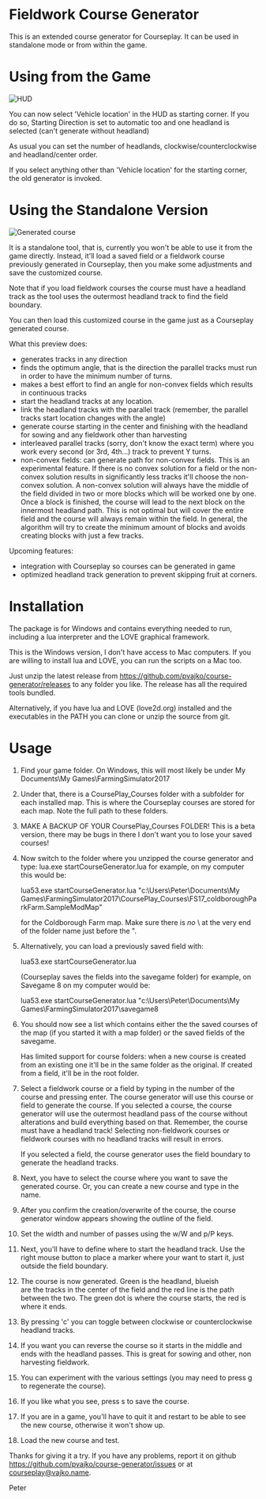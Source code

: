 Fieldwork Course Generator
==========================

This is an extended course generator for Courseplay. It can be used in standalone mode or from within the game.

Using from the Game
===================

![HUD](https://user-images.githubusercontent.com/2379521/27035499-2804d290-4f47-11e7-8826-4eb461f6f024.PNG)

You can now select 'Vehicle location' in the HUD as
starting corner. If you do so, Starting Direction is set to
automatic too and one headland is selected (can't generate
without headland)

As usual you can set the number of headlands, clockwise/counterclockwise
and headland/center order.

If you select anything other than 'Vehicle location' for the
starting corner, the old generator is invoked.

Using the Standalone Version
============================

![Generated course](https://cloud.githubusercontent.com/assets/2379521/25396617/c6729b6e-29aa-11e7-92e2-6e26fe4af286.png)

It is a standalone tool, that is, currently you won't be 
able to use it from the game directly. Instead, it'll load
a saved field or a fieldwork course previously generated in
Courseplay, then you make some adjustments and save the
customized course.

Note that if you load fieldwork courses the course must have
a headland track as the tool uses the outermost headland track 
to find the field boundary.

You can then load this customized course in the game just
as a Courseplay generated course.

What this preview does:

- generates tracks in any direction
- finds the optimum angle, that is the direction the parallel
  tracks must run in order to have the minimum number of turns.
- makes a best effort to find an angle for non-convex fields 
  which results in continuous tracks
- start the headland tracks at any location.
- link the headland tracks with the parallel track (remember, 
  the parallel tracks start location changes with the angle)
- generate course starting in the center and finishing with
  the headland for sowing and any fieldwork other than 
  harvesting
- interleaved parallel tracks (sorry, don't know the exact term) 
  where you work every second (or 3rd, 4th...) track to prevent Y turns.
- non-convex fields: can generate path for non-convex fields. 
  This is an experimental feature.
  If there is no convex solution for a field or the non-convex
  solution results in significantly less tracks it'll choose the
  non-convex solution.
  A non-convex solution will always have the middle of the field
  divided in two or more blocks which will be worked one by one.
  Once a block is finished, the course will lead to the next block
  on the innermost headland path. This is not optimal but will 
  cover the entire field and the course will always remain within
  the field.
  In general, the algorithm will try to create the minimum amount
  of blocks and avoids creating blocks with just a few tracks.

Upcoming features:

- integration with Courseplay so courses can be generated 
  in game 
- optimized headland track generation to prevent skipping
  fruit at corners.

Installation
============

The package is for Windows and contains everything needed
to run, including a lua interpreter and the LOVE graphical
framework. 

This is the Windows version, I don't have access to Mac 
computers. If you are willing to install lua and LOVE, 
you can run the scripts on a Mac too. 

Just unzip the latest release from https://github.com/pvajko/course-generator/releases
to any folder you like. The release has all the required
tools bundled.

Alternatively, if you have lua and LOVE (love2d.org) installed
and the executables in the PATH you can clone or unzip the
source from git.

Usage
=====

1. Find your game folder. On Windows, this will most likely
   be under My Documents\My Games\FarmingSimulator2017

2. Under that, there is a CoursePlay_Courses folder with
   a subfolder for each installed map. This is where
   the Courseplay courses are stored for each map.
   Note the full path to these folders.

3. MAKE A BACKUP OF YOUR CoursePlay_Courses FOLDER! This is
   a beta version, there may be bugs in there I don't want 
   you to lose your saved courses!

4. Now switch to the folder where you unzipped the course
   generator and type:
   lua.exe startCourseGenerator.lua <full path to course folder>
   for example, on my computer this would be:

   lua53.exe startCourseGenerator.lua "c:\Users\Peter\Documents\My Games\FarmingSimulator2017\CoursePlay_Courses\FS17_coldboroughParkFarm.SampleModMap"
   
   for the Coldborough Farm map. Make sure there is _no_ \ at the very
   end of the folder name just before the ".

5. Alternatively, you can load a previously saved field with:

   lua53.exe startCourseGenerator.lua <full path to a savegame>

   (Courseplay saves the fields into the savegame folder)
   for example, on Savegame 8 on my computer would be:

   lua53.exe startCourseGenerator.lua "c:\Users\Peter\Documents\My Games\FarmingSimulator2017\savegame8

6. You should now see a list which contains either the 
   the saved courses of the map (if you started it with a map folder)
   or the saved fields of the savegame.
   
   Has limited support for course folders: when a new course is created
   from an existing one it'll be in the same folder as the original.
   If created from a field, it'll be in the root folder.

7. Select a fieldwork course or a field by typing in the number of the course 
   and pressing enter. The course generator will use this course
   or field to generate the course.
   If you selected a course, the course generator will use the 
   outermost headland pass of the course without alterations and 
   build everything based on that.
   Remember, the course must have a headland track! 
   Selecting non-fieldwork courses or fieldwork courses with no
   headland tracks will result in errors.

   If you selected a field, the course generator uses the field
   boundary to generate the headland tracks.

8. Next, you have to select the course where you want to save
   the generated course. Or, you can create a new course and
   type in the name.
   
9. After you confirm the creation/overwrite of the course, 
   the course generator window appears showing the outline of the
   field. 

10. Set the width and number of passes using the w/W and p/P keys.

11. Next, you'll have to define where to start the headland track.
    Use the right mouse button to place a marker where your want to 
    start it, just outside the field boundary. 

12. The course is now generated. Green is the headland, blueish   
    are the tracks in the center of the field and the red line is 
    the path between the two.
    The green dot is where the course starts, the red is where it ends.

13. By pressing 'c' you can toggle between clockwise or counterclockwise
    headland tracks.

14. If you want you can reverse the course so it starts in the middle
    and ends with the headland passes. This is great for sowing and 
    other, non harvesting fieldwork.

15. You can experiment with the various settings (you may need to 
    press g to regenerate the course).

16. If you like what you see, press s to save the course.

17. If you are in a game, you'll have to quit it and restart to be 
    able to see the new course, otherwise it won't show up.

18. Load the new course and test.

Thanks for giving it a try. If you have any problems, report it on
github https://github.com/pvajko/course-generator/issues or 
at courseplay@vajko.name.

Peter

